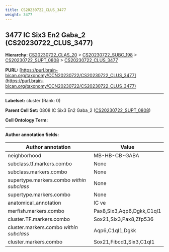 ```yaml
---
title: CS20230722_CLUS_3477
weight: 3477
---
```

## 3477 IC Six3 En2 Gaba_2 (CS20230722_CLUS_3477)
<b>Hierarchy: </b>
[CS20230722_CLAS_20](../CS20230722_CLAS_20) >
[CS20230722_SUBC_198](../CS20230722_SUBC_198) >
[CS20230722_SUPT_0808](../CS20230722_SUPT_0808) >
[CS20230722_CLUS_3477](../CS20230722_CLUS_3477)

**PURL:** [https://purl.brain-bican.org/taxonomy/CCN20230722/CS20230722_CLUS_3477](https://purl.brain-bican.org/taxonomy/CCN20230722/CS20230722_CLUS_3477)

---


**Labelset:** cluster (Rank: 0)

**Parent Cell Set:** 0808 IC Six3 En2 Gaba_2 ([CS20230722_SUPT_0808](../CS20230722_SUPT_0808))



**Cell Ontology Term:** 

[MARKER GENES.]: #


---

[TRANSFERRED ANNOTATIONS.]: #


[AUTHOR ANNOTATION FIELDS.]: #


**Author annotation fields:**

| Author annotation | Value |
|-------------------|-------|
|neighborhood|MB-HB-CB-GABA|
|subclass.tf.markers.combo|None|
|subclass.markers.combo|None|
|supertype.markers.combo _within subclass_|None|
|supertype.markers.combo|None|
|anatomical_annotation|IC ve|
|merfish.markers.combo|Pax8,Six3,Aqp6,Dgkk,C1ql1|
|cluster.TF.markers.combo|Sox21,Six3,Pax8,Zfp536|
|cluster.markers.combo _within subclass_|Aqp6,C1ql1,Dgkk|
|cluster.markers.combo|Sox21,Fibcd1,Six3,C1ql1|
